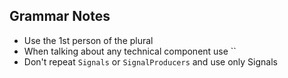 ## Grammar Notes
- Use the 1st person of the plural
- When talking about any technical component use ``
- Don't repeat `Signals` or `SignalProducers` and use only Signals
